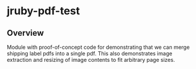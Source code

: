 # jruby-pdf-test

## Overview

Module with proof-of-concept code for demonstrating that we can merge shipping label pdfs into a single pdf. This also demonstrates image extraction and resizing of image contents to fit arbitrary page sizes.
